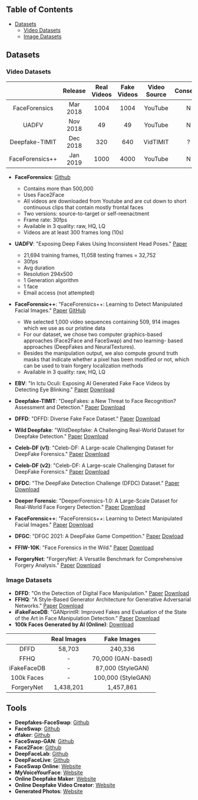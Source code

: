 ## Table of Contents

* [Datasets](#datasets)
  * [Video Datasets](#video-datasets)
  * [Image Datasets](#image-datasets)




## Datasets

### Video Datasets

|                     | Release  | Real Videos | Fake Videos | Video Source | Consent? | NumUID | NumGenAlgo | Public Download? |
| :-----------------: | :------: | :---------: | :---------: | :----------: | :------: | :----: | :--------: | :--------------: |
|    FaceForensics    | Mar 2018 |    1004     |    1004     |   YouTube  | N | 1004 | 2 | Y |
|        UADFV        | Nov 2018 |     49      |     49      | YouTube | N | 49 | 1 | ? |
|   Deepfake-TIMIT    | Dec 2018 |     320     |     640     | VidTIMIT | ? | 32 | 2| Y |
|   FaceForensics++   | Jan 2019 |    1000     |    4000     | YouTube | N | 977 | 4| Y |


* **FaceForensics**: [Github](https://github.com/ondyari/FaceForensics/tree/original)
  * Contains more than 500,000
  * Uses Face2Face
  * All videos are downloaded from Youtube and are cut down to short continuous clips that contain mostly frontal faces
  * Two versions: source-to-target or self-reenactment  
  * Frame rate: 30fps
  * Available in 3 quality: raw, HQ, LQ
  * Videos are at least 300 frames long (10s)

* **UADFV**: "Exposing Deep Fakes Using Inconsistent Head Poses." [Paper](https://arxiv.org/abs/1811.00661)
  * 21,694 training frames, 11,058 testing frames = 32,752
  * 30fps 
  * Avg duration 
  * Resolution 294x500
  * 1 Generation algorithm 
  * 1 face
  * Email access (not attempted) 
* **FaceForensic++**: "FaceForensics++: Learning to Detect Manipulated Facial Images." [Paper](https://arxiv.org/abs/1901.08971)    [GitHub](https://github.com/ondyari/FaceForensics)
  * We selected 1,000 video sequences containing 509, 914 images which we use as our pristine data
  * For our dataset, we chose two computer graphics-based approaches (Face2Face and FaceSwap) and two learning- based approaches (DeepFakes and NeuralTextures).
  * Besides the manipulation output, we also compute ground truth masks that indicate whether a pixel has been modified or not, which can be used to train forgery localization methods
  * Available in 3 quality: raw, HQ, LQ

* **EBV**: "In Ictu Oculi: Exposing AI Generated Fake Face Videos by Detecting Eye Blinking." [Paper](https://arxiv.org/abs/1806.02877)    [Download](http://www.cs.albany.edu/~lsw/downloads.html)
* **Deepfake-TIMIT**: "DeepFakes: a New Threat to Face Recognition? Assessment and Detection." [Paper](https://arxiv.org/abs/1812.08685)    [Download](https://conradsanderson.id.au/vidtimit/)
* **DFFD**: "DFFD: Diverse Fake Face Dataset." [Paper](http://cvlab.cse.msu.edu/dffd-diverse-fake-face-dataset.html)    [Download](http://cvlab.cse.msu.edu/dffd-dataset.html)
* **Wild Deepfake**: "WildDeepfake: A Challenging Real-World Dataset for Deepfake Detection." [Paper](https://arxiv.org/abs/2101.01456)    [Download](https://github.com/deepfakeinthewild/deepfake-in-the-wild)
* **Celeb-DF (v1)**: "Celeb-DF: A Large-scale Challenging Dataset for DeepFake Forensics." [Paper](https://openaccess.thecvf.com/content_CVPR_2020/papers/Li_Celeb-DF_A_Large-Scale_Challenging_Dataset_for_DeepFake_Forensics_CVPR_2020_paper.pdf)    [Download](https://github.com/yuezunli/celeb-deepfakeforensics/tree/master/Celeb-DF-v1)
* **Celeb-DF (v2)**: "Celeb-DF: A Large-scale Challenging Dataset for DeepFake Forensics." [Paper](https://openaccess.thecvf.com/content_CVPR_2020/papers/Li_Celeb-DF_A_Large-Scale_Challenging_Dataset_for_DeepFake_Forensics_CVPR_2020_paper.pdf)    [Download](https://github.com/yuezunli/celeb-deepfakeforensics/tree/master/Celeb-DF-v2)
* **DFDC**: "The DeepFake Detection Challenge (DFDC) Dataset." [Paper](https://arxiv.org/abs/2006.07397)    [Download](https://www.kaggle.com/c/deepfake-detection-challenge/data) 
* **Deeper Forensic**: "DeeperForensics-1.0: A Large-Scale Dataset for Real-World Face Forgery Detection." [Paper](https://openaccess.thecvf.com/content_CVPR_2020/papers/Jiang_DeeperForensics-1.0_A_Large-Scale_Dataset_for_Real-World_Face_Forgery_Detection_CVPR_2020_paper.pdf)    [Download](https://github.com/EndlessSora/DeeperForensics-1.0)
* **FaceForensic++**: "FaceForensics++: Learning to Detect Manipulated Facial Images." [Paper](https://arxiv.org/abs/1901.08971)    [Download](https://github.com/ondyari/FaceForensics)
* **DFGC**: "DFGC 2021: A DeepFake Game Competition." [Paper](https://arxiv.org/abs/2106.01217)    [Dowload](https://github.com/bomb2peng/DFGC_starterkit)
* **FFIW-10K**: "Face Forensics in the Wild." [Paper](https://arxiv.org/abs/2103.16076)    [Download](https://github.com/tfzhou/FFIW)
* **ForgeryNet**: "ForgeryNet: A Versatile Benchmark for Comprehensive Forgery Analysis." [Paper](https://arxiv.org/abs/2103.05630)    [Download](https://github.com/yinanhe/forgerynet)





### Image Datasets

* **DFFD**: "On the Detection of Digital Face Manipulation." [Paper](https://openaccess.thecvf.com/content_CVPR_2020/papers/Dang_On_the_Detection_of_Digital_Face_Manipulation_CVPR_2020_paper.pdf)    [Download](http://cvlab.cse.msu.edu/project-ffd.html)
* **FFHQ**: "A Style-Based Generator Architecture for Generative Adversarial Networks." [Paper](https://openaccess.thecvf.com/content_CVPR_2019/papers/Karras_A_Style-Based_Generator_Architecture_for_Generative_Adversarial_Networks_CVPR_2019_paper.pdf)    [Download](https://github.com/NVlabs/ffhq-dataset)
* **iFakeFaceDB**: "GANprintR: Improved Fakes and Evaluation of the State of the Art in Face Manipulation Detection." [Paper](https://arxiv.org/abs/1911.05351)    [Download](https://github.com/socialabubi/iFakeFaceDB)
* **100k Faces Generated by AI (Online)**: [Download](https://generated.photos/datasets)

|             | Real Images |    Fake Images     |
| :---------: | :---------: | :----------------: |
|    DFFD     |   58,703    |      240,336       |
|    FFHQ     |      -      | 70,000 (GAN-based) |
| iFakeFaceDB |      -      | 87,000 (StyleGAN)  |
| 100k Faces  |      -      | 100,000 (StyleGAN) |
| ForgeryNet  |  1,438,201  |     1,457,861      |



## Tools

* **Deepfakes-FaceSwap**: [Github](https://github.com/deepfakes/faceswap)
* **FaceSwap**: [Github](https://github.com/MarekKowalski/FaceSwap/)
* **dfaker**: [Github](https://github.com/dfaker/df)
* **FaceSwap-GAN**: [Github](https://github.com/shaoanlu/faceswap-GAN)
* **Face2Face**: [Github](https://github.com/datitran/face2face-demo)
* **DeepFaceLab**: [Github](https://github.com/iperov/DeepFaceLab)
* **DeepFaceLive**: [Github](https://github.com/iperov/DeepFaceLive)
* **FaceSwap Online**: [Website](https://faceswap.dev/)
* **MyVoiceYourFace**: [Website](https://myvoiceyourface.com/)
* **Online Deepfake Maker**: [Website](https://deepfakesweb.com/)
* **Online Deepfake Video Creator**: [Website](https://mmasked.com/)
* **Generated Photos**: [Website](https://generated.photos/)
